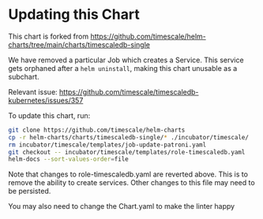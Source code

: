 # Updating this Chart

This chart is forked from https://github.com/timescale/helm-charts/tree/main/charts/timescaledb-single

We have removed a particular Job which creates a Service. This service
gets orphaned after a `helm uninstall`, making this chart unusable as
a subchart.

Relevant issue: https://github.com/timescale/timescaledb-kubernetes/issues/357

To update this chart, run:

```bash
git clone https://github.com/timescale/helm-charts
cp -r helm-charts/charts/timescaledb-single/* ./incubator/timescale/
rm incubator/timescale/templates/job-update-patroni.yaml
git checkout -- incubator/timescale/templates/role-timescaledb.yaml
helm-docs --sort-values-order=file
```

Note that changes to role-timescaledb.yaml are reverted above. This is to remove the
ability to create services. Other changes to this file may need to be persisted.

You may also need to change the Chart.yaml to make the linter happy

